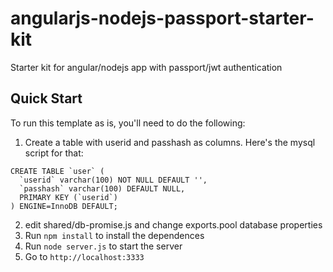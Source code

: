 # angularjs-nodejs-passport-starter-kit

Starter kit for angular/nodejs app with passport/jwt authentication

## Quick Start
To run this template as is, you'll need to do the following:
1. Create a table with userid and passhash as columns. Here's the mysql script for that:
```
CREATE TABLE `user` (
  `userid` varchar(100) NOT NULL DEFAULT '',
  `passhash` varchar(100) DEFAULT NULL,
  PRIMARY KEY (`userid`)
) ENGINE=InnoDB DEFAULT;
```
2. edit shared/db-promise.js and change exports.pool database properties
3. Run `npm install` to install the dependences
4. Run `node server.js` to start the server
5. Go to `http://localhost:3333`
